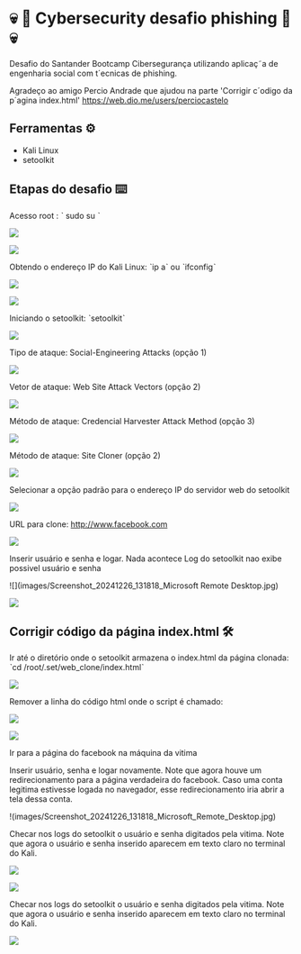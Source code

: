 # 💀 🎣 Cybersecurity desafio phishing 🎣 💀

Desafio do Santander Bootcamp Cibersegurança utilizando aplicaç˜a de engenharia social com t´ecnicas de phishing.

Agradeço ao amigo Percio Andrade que ajudou na parte 'Corrigir c´odigo da p´agina index.html'
https://web.dio.me/users/perciocastelo

## Ferramentas ⚙️
- Kali Linux
- setoolkit

## Etapas do desafio ⌨️

Acesso root : ˋ sudo su ˋ

![](images/Screenshot_20241226_130544_Termius.jpg)

![](images/Screenshot_20241226_130618_Termius.jpg)

Obtendo o endereço IP do Kali Linux: ˋip aˋ ou ˋifconfigˋ

![](images/Screenshot_20241226_132105_Termius.jpg/)

![](images/Screenshot_20241226_132613_Termius.jpg)

Iniciando o setoolkit: ˋsetoolkitˋ

![](images/Screenshot_20241226_130649_Termius.jpg)

Tipo de ataque: Social-Engineering Attacks (opção 1)

![](images/Screenshot_20241226_130828_Termius.jpg)

Vetor de ataque: Web Site Attack Vectors (opção 2)

![](images/Screenshot_20241226_130915_Termius.jpg)

Método de ataque: Credencial Harvester Attack Method (opção 3)

![](images/Screenshot_20241226_131032_Termius.jpg)

Método de ataque: Site Cloner (opção 2)

![](images/Screenshot_20241226_131116_Termius.jpg)

Selecionar a opção padrão para o endereço IP do servidor web do setoolkit

![](images/Screenshot_20241226_131212_Termius.jpg)

URL para clone: http://www.facebook.com

![](images/Screenshot_20241226_131302_Termius.jpg)

Inserir usuário e senha e logar. Nada acontece
Log do setoolkit nao exibe possivel usuário e senha

![](images/Screenshot_20241226_131818_Microsoft Remote Desktop.jpg)

![](images/Screenshot_20241226_131941_Vivo_Play.jpg)

## Corrigir código da página index.html 🛠️

Ir até o diretório onde o setoolkit armazena o index.html da página clonada: ˋcd /root/.set/web_clone/index.htmlˋ

![](images/Screenshot_20241226_132849_Vivo_Play.jpg)

Remover a linha do código html onde o script é chamado:

![](images/Screenshot_20241226_133028_Termius.jpg)

![](images/Screenshot_20241226_133146_Vivo_Play.jpg)

Ir para a página do facebook na máquina da vitima

Inserir usuário, senha e logar novamente. Note que agora houve um redirecionamento para a página verdadeira do facebook.
Caso uma conta legitima estivesse logada no navegador, esse redirecionamento iria abrir a tela dessa conta.

!(images/Screenshot_20241226_131818_Microsoft_Remote_Desktop.jpg)

Checar nos logs do setoolkit o usuário e senha digitados pela vitima.
Note que agora o usuário e senha inserido aparecem em texto claro no terminal do Kali.

![](images/Screenshot_20241226_133535_Vivo_Play.jpg)

![](images/Screenshot_20241226_131818_Microsoft_Remote_Desktop.jpg)

Checar nos logs do setoolkit o usuário e senha digitados pela vitima.
Note que agora o usuário e senha inserido aparecem em texto claro no terminal do Kali.

![](images/Screenshot_20241226_133535_Vivo_Play.jpg)
